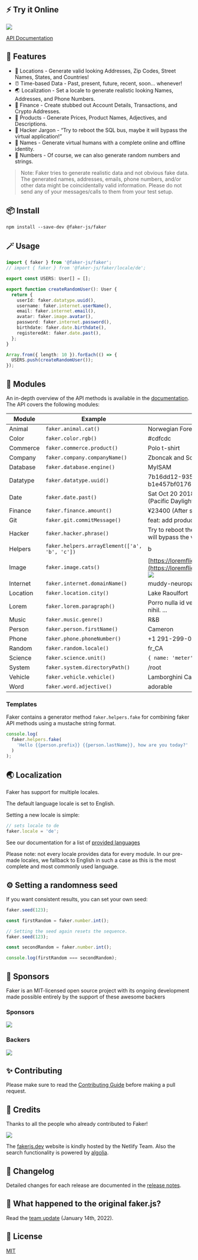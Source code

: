 ## ⚡️ Try it Online

[![](https://camo.githubusercontent.com/bf5c9492905b6d3b558552de2c848c7cce2e0a0f0ff922967115543de9441522/68747470733a2f2f646576656c6f7065722e737461636b626c69747a2e636f6d2f696d672f6f70656e5f696e5f737461636b626c69747a2e737667)](https://fakerjs.dev/new)

[API Documentation](https://fakerjs.dev/guide/)

## 🚀 Features

-   💌 Locations - Generate valid looking Addresses, Zip Codes, Street Names, States, and Countries!
-   ⏰ Time-based Data - Past, present, future, recent, soon... whenever!
-   🌏 Localization - Set a locale to generate realistic looking Names, Addresses, and Phone Numbers.
-   💸 Finance - Create stubbed out Account Details, Transactions, and Crypto Addresses.
-   👠 Products - Generate Prices, Product Names, Adjectives, and Descriptions.
-   👾 Hacker Jargon - “Try to reboot the SQL bus, maybe it will bypass the virtual application!”
-   🧍 Names - Generate virtual humans with a complete online and offline identity.
-   🔢 Numbers - Of course, we can also generate random numbers and strings.

> Note: Faker tries to generate realistic data and not obvious fake data. The generated names, addresses, emails, phone numbers, and/or other data might be coincidentally valid information. Please do not send any of your messages/calls to them from your test setup.

## 📦 Install

```shell
npm install --save-dev @faker-js/faker
```

## 🪄 Usage

```ts
import { faker } from '@faker-js/faker';
// import { faker } from '@faker-js/faker/locale/de';

export const USERS: User[] = [];

export function createRandomUser(): User {
  return {
    userId: faker.datatype.uuid(),
    username: faker.internet.userName(),
    email: faker.internet.email(),
    avatar: faker.image.avatar(),
    password: faker.internet.password(),
    birthdate: faker.date.birthdate(),
    registeredAt: faker.date.past(),
  };
}

Array.from({ length: 10 }).forEach(() => {
  USERS.push(createRandomUser());
});
```

## 💎 Modules

An in-depth overview of the API methods is available in the [documentation](https://fakerjs.dev/guide/).  
The API covers the following modules:

| Module | Example | Output |
| --- | --- | --- |
| Animal | `faker.animal.cat()` | Norwegian Forest Cat |
| Color | `faker.color.rgb()` | #cdfcdc |
| Commerce | `faker.commerce.product()` | Polo t-shirt |
| Company | `faker.company.companyName()` | Zboncak and Sons |
| Database | `faker.database.engine()` | MyISAM |
| Datatype | `faker.datatype.uuid()` | 7b16dd12-935e-4acc-8381-b1e457bf0176 |
| Date | `faker.date.past()` | Sat Oct 20 2018 04:19:38 GMT-0700 (Pacific Daylight Time) |
| Finance | `faker.finance.amount()` | ¥23400 (After setting locale) |
| Git | `faker.git.commitMessage()` | feat: add products list page |
| Hacker | `faker.hacker.phrase()` | Try to reboot the SQL bus, maybe it will bypass the virtual application! |
| Helpers | `faker.helpers.arrayElement(['a', 'b', 'c'])` | b |
| Image | `faker.image.cats()` | [https://loremflickr.com/640/480/cats](https://loremflickr.com/640/480/cats) [![](https://camo.githubusercontent.com/2b0b0e6a1e2aa9985824e1d254f7e12789f8fb76399da5c7ee561fed280e50f8/68747470733a2f2f6c6f72656d666c69636b722e636f6d2f3634302f3438302f63617473)](https://camo.githubusercontent.com/2b0b0e6a1e2aa9985824e1d254f7e12789f8fb76399da5c7ee561fed280e50f8/68747470733a2f2f6c6f72656d666c69636b722e636f6d2f3634302f3438302f63617473) |
| Internet | `faker.internet.domainName()` | muddy-neuropathologist.net |
| Location | `faker.location.city()` | Lake Raoulfort |
| Lorem | `faker.lorem.paragraph()` | Porro nulla id vero perspiciatis nulla nihil. ... |
| Music | `faker.music.genre()` | R&B |
| Person | `faker.person.firstName()` | Cameron |
| Phone | `faker.phone.phoneNumber()` | +1 291-299-0192 |
| Random | `faker.random.locale()` | fr\_CA |
| Science | `faker.science.unit()` | `{ name: 'meter', symbol: 'm' }` |
| System | `faker.system.directoryPath()` | /root |
| Vehicle | `faker.vehicle.vehicle()` | Lamborghini Camry |
| Word | `faker.word.adjective()` | adorable |

### Templates

Faker contains a generator method `faker.helpers.fake` for combining faker API methods using a mustache string format.

```ts
console.log(
  faker.helpers.fake(
    'Hello {{person.prefix}} {{person.lastName}}, how are you today?'
  )
);
```

## 🌏 Localization

Faker has support for multiple locales.

The default language locale is set to English.

Setting a new locale is simple:

```ts
// sets locale to de
faker.locale = 'de';
```

See our documentation for a list of [provided languages](https://fakerjs.dev/guide/localization.html#available-locales)

Please note: not every locale provides data for every module. In our pre-made locales, we fallback to English in such a case as this is the most complete and most commonly used language.

## ⚙️ Setting a randomness seed

If you want consistent results, you can set your own seed:

```ts
faker.seed(123);

const firstRandom = faker.number.int();

// Setting the seed again resets the sequence.
faker.seed(123);

const secondRandom = faker.number.int();

console.log(firstRandom === secondRandom);
```

## 🤝 Sponsors

Faker is an MIT-licensed open source project with its ongoing development made possible entirely by the support of these awesome backers

### Sponsors

[![](https://camo.githubusercontent.com/0e6a39ef0086157d83cbe4dcd48cf331ebaf8bd0f11db800672b338426e65c83/68747470733a2f2f6f70656e636f6c6c6563746976652e636f6d2f66616b65726a732f6f7267616e697a6174696f6e732e737667)](https://camo.githubusercontent.com/0e6a39ef0086157d83cbe4dcd48cf331ebaf8bd0f11db800672b338426e65c83/68747470733a2f2f6f70656e636f6c6c6563746976652e636f6d2f66616b65726a732f6f7267616e697a6174696f6e732e737667)

### Backers

[![](https://camo.githubusercontent.com/49993acf9cdbd2a690fda5eb87d48fdc68e9b7e27ab80893c7c67da140286967/68747470733a2f2f6f70656e636f6c6c6563746976652e636f6d2f66616b65726a732f696e646976696475616c732e737667)](https://camo.githubusercontent.com/49993acf9cdbd2a690fda5eb87d48fdc68e9b7e27ab80893c7c67da140286967/68747470733a2f2f6f70656e636f6c6c6563746976652e636f6d2f66616b65726a732f696e646976696475616c732e737667)

## ✨ Contributing

Please make sure to read the [Contributing Guide](https://github.com/faker-js/faker/blob/next/CONTRIBUTING.md) before making a pull request.

## 📘 Credits

Thanks to all the people who already contributed to Faker!

[![](https://camo.githubusercontent.com/f9b39527b858709a6769f2d3496ab79abd82665cbd4ea8a3ad2091e22ba392a9/68747470733a2f2f6f70656e636f6c6c6563746976652e636f6d2f66616b65726a732f636f6e7472696275746f72732e7376673f77696474683d383030)](https://github.com/faker-js/faker/graphs/contributors)

The [fakerjs.dev](https://fakerjs.dev/) website is kindly hosted by the Netlify Team. Also the search functionality is powered by [algolia](https://www.algolia.com/).

## 📝 Changelog

Detailed changes for each release are documented in the [release notes](https://github.com/faker-js/faker/blob/next/CHANGELOG.md).

## 📜 What happened to the original faker.js?

Read the [team update](https://fakerjs.dev/update.html) (January 14th, 2022).

## 🔑 License

[MIT](https://github.com/faker-js/faker/blob/next/LICENSE)
